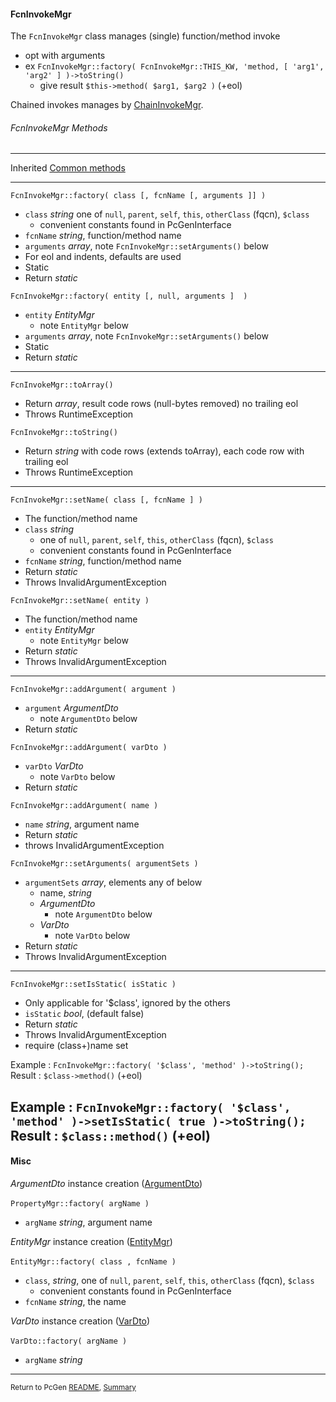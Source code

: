 [comment]: # (This file is part of PcGen, PHP Code Generation support package. Copyright 2020 Kjell-Inge Gustafsson, kigkonsult, All rights reserved, licence GPL 3.0)

#### FcnInvokeMgr

The ```FcnInvokeMgr``` class manages (single) function/method invoke
* opt with arguments
* ex ```FcnInvokeMgr::factory( FcnInvokeMgr::THIS_KW, 'method, [ 'arg1', 'arg2' ] )->toString()``` 
  * give result ```$this->method( $arg1, $arg2 )``` (+eol)
  
Chained invokes manages by [ChainInvokeMgr].

###### FcnInvokeMgr Methods

---

Inherited [Common methods]

---

```FcnInvokeMgr::factory( class [, fcnName [, arguments ]] )```
* ```class``` _string_ one of ```null```, ```parent```, ```self```, ```this```, ```otherClass``` (fqcn), ```$class```
  * convenient constants found in PcGenInterface
* ```fcnName```   _string_, function/method name
* ```arguments``` _array_, note ```FcnInvokeMgr::setArguments()``` below
* For eol and indents, defaults are used
* Static
* Return _static_

```FcnInvokeMgr::factory( entity [, null, arguments ]  )```
* ```entity``` _EntityMgr_
  * note ```EntityMgr``` below
* ```arguments``` _array_, note ```FcnInvokeMgr::setArguments()``` below
* Static
* Return _static_
---

```FcnInvokeMgr::toArray()```
* Return _array_, result code rows (null-bytes removed) no trailing eol
* Throws RuntimeException

```FcnInvokeMgr::toString()```
* Return _string_ with code rows (extends toArray), each code row with trailing eol
* Throws RuntimeException
---

```FcnInvokeMgr::setName( class [, fcnName ] )```
* The function/method name
* ```class``` _string_
  * one of ```null```, ```parent```, ```self```, ```this```, ```otherClass``` (fqcn), ```$class```
  * convenient constants found in PcGenInterface
* ```fcnName```  _string_, function/method name
* Return _static_
* Throws InvalidArgumentException

```FcnInvokeMgr::setName( entity )```
* The function/method name
* ```entity``` _EntityMgr_
  *  note ```EntityMgr``` below
* Return _static_
* Throws InvalidArgumentException
---

```FcnInvokeMgr::addArgument( argument )```
* ```argument``` _ArgumentDto_
  * note ```ArgumentDto``` below
* Return _static_

```FcnInvokeMgr::addArgument( varDto )```
* ```varDto``` _VarDto_
  * note ```VarDto``` below
* Return _static_

```FcnInvokeMgr::addArgument( name )```
* ```name``` _string_, argument name
* Return _static_
* throws InvalidArgumentException

```FcnInvokeMgr::setArguments( argumentSets )```
* ```argumentSets``` _array_, elements any of below 
  * name, _string_
  * _ArgumentDto_
    * note ```ArgumentDto``` below
  * _VarDto_
    * note ```VarDto``` below
* Return _static_
* Throws InvalidArgumentException
---

```FcnInvokeMgr::setIsStatic( isStatic )```
* Only applicable for '$class', ignored by the others
* ```isStatic``` _bool_, (default false)
* Return _static_
* Throws InvalidArgumentException
* require (class+)name set

Example : ```FcnInvokeMgr::factory( '$class', 'method' )->toString(); ```<br>
Result : ``` $class->method() ``` (+eol)

Example : ```FcnInvokeMgr::factory( '$class', 'method' )->setIsStatic( true )->toString(); ```<br>
Result : ``` $class::method() ``` (+eol)
---


#### Misc

_ArgumentDto_ instance creation ([ArgumentDto])<br><br>
```PropertyMgr::factory( argName )```
* ```argName``` _string_, argument name

_EntityMgr_ instance creation ([EntityMgr])<br><br>
```EntityMgr::factory( class , fcnName )```
* ```class```, _string_, one of ```null```, ```parent```, ```self```, ```this```, ```otherClass``` (fqcn), ```$class```
  * convenient constants found in PcGenInterface
* ```fcnName``` _string_, the name

_VarDto_ instance creation ([VarDto])<br><br>
```VarDto::factory( argName )```
* ```argName``` _string_
---

<small>Return to PcGen [README], [Summary]</small> 

[ArgumentDto]:ArgumentDto.md
[ChainInvokeMgr]:ChainInvokeMgr.md
[Common methods]:CommonMethods.md
[EntityMgr]:EntityMgr.md
[README]:../README.md
[Summary]:Summary.md
[VarDto]:VarDto.md

